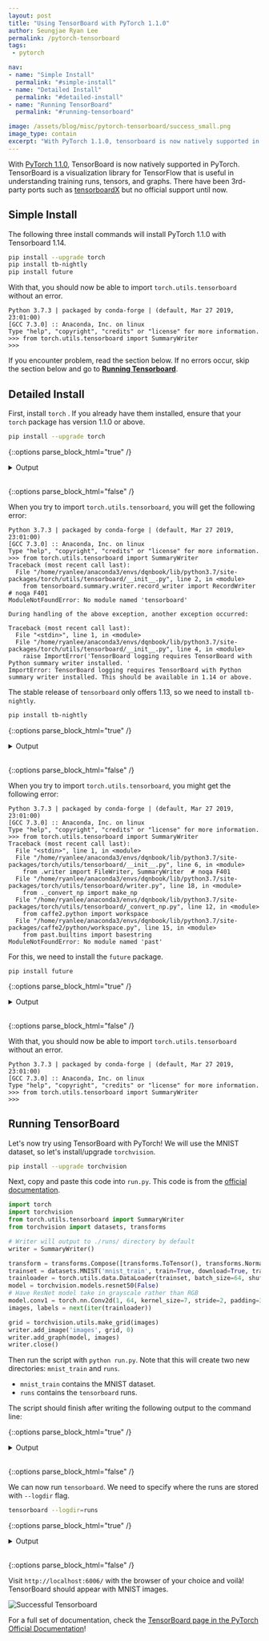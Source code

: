 ```yaml
---
layout: post
title: "Using TensorBoard with PyTorch 1.1.0"
author: Seungjae Ryan Lee
permalink: /pytorch-tensorboard
tags:
 - pytorch

nav:
- name: "Simple Install"
  permalink: "#simple-install"
- name: "Detailed Install"
  permalink: "#detailed-install"
- name: "Running TensorBoard"
  permalink: "#running-tensorboard"

image: /assets/blog/misc/pytorch-tensorboard/success_small.png
image_type: contain
excerpt: "With PyTorch 1.1.0, tensorboard is now natively supported in PyTorch. This post contains detailed instuctions to install tensorboard."
---
```



With [PyTorch 1.1.0](https://github.com/pytorch/pytorch/releases/tag/v1.1.0), TensorBoard is now natively supported in PyTorch. TensorBoard is a visualization library for TensorFlow that is useful in understanding training runs, tensors, and graphs. There have been 3rd-party ports such as [tensorboardX](https://github.com/lanpa/tensorboardX) but no official support until now.

## Simple Install

The following three install commands will install PyTorch 1.1.0 with Tensorboard 1.14.

```bash
pip install --upgrade torch
pip install tb-nightly
pip install future
```

With that, you should now be able to import `torch.utils.tensorboard` without an error.

```
Python 3.7.3 | packaged by conda-forge | (default, Mar 27 2019, 23:01:00) 
[GCC 7.3.0] :: Anaconda, Inc. on linux
Type "help", "copyright", "credits" or "license" for more information.
>>> from torch.utils.tensorboard import SummaryWriter
>>>
```

If you encounter problem, read the section below. If no errors occur, skip the section below and go to [**Running Tensorboard**](#running-tensorboard).

## Detailed Install

First, install `torch` . If you already have them installed, ensure that your `torch` package has version 1.1.0 or above.

```bash
pip install --upgrade torch
```

{::options parse_block_html="true" /}

<details><summary markdown="span">Output</summary>
```
Collecting torch
  Downloading https://files.pythonhosted.org/packages/ac/23/a4b5c189dd624411ec84613b717594a00480282b949e3448d189c4aa4e47/torch-1.1.0-cp37-cp37m-manylinux1_x86_64.whl (676.9MB)
     |████████████████████████████████| 676.9MB 18kB/s 
Collecting numpy (from torch)
  Downloading https://files.pythonhosted.org/packages/bb/76/24e9f32c78e6f6fb26cf2596b428f393bf015b63459468119f282f70a7fd/numpy-1.16.3-cp37-cp37m-manylinux1_x86_64.whl (17.3MB)
     |████████████████████████████████| 17.3MB 1.2MB/s 
Installing collected packages: numpy, torch
Successfully installed numpy-1.16.3 torch-1.1.0
```
</details>
<br/>

{::options parse_block_html="false" /}


When you try to import `torch.utils.tensorboard`, you will get the following error:

```
Python 3.7.3 | packaged by conda-forge | (default, Mar 27 2019, 23:01:00) 
[GCC 7.3.0] :: Anaconda, Inc. on linux
Type "help", "copyright", "credits" or "license" for more information.
>>> from torch.utils.tensorboard import SummaryWriter
Traceback (most recent call last):
  File "/home/ryanlee/anaconda3/envs/dqnbook/lib/python3.7/site-packages/torch/utils/tensorboard/__init__.py", line 2, in <module>
    from tensorboard.summary.writer.record_writer import RecordWriter  # noqa F401
ModuleNotFoundError: No module named 'tensorboard'

During handling of the above exception, another exception occurred:

Traceback (most recent call last):
  File "<stdin>", line 1, in <module>
  File "/home/ryanlee/anaconda3/envs/dqnbook/lib/python3.7/site-packages/torch/utils/tensorboard/__init__.py", line 4, in <module>
    raise ImportError('TensorBoard logging requires TensorBoard with Python summary writer installed. '
ImportError: TensorBoard logging requires TensorBoard with Python summary writer installed. This should be available in 1.14 or above.
```

The stable release of `tensorboard` only offers 1.13, so we need to install `tb-nightly`.

```bash
pip install tb-nightly
```

{::options parse_block_html="true" /}

<details><summary markdown="span">Output</summary>
```
Collecting tb-nightly
  Downloading https://files.pythonhosted.org/packages/04/e8/4916104a15bc768a18bda13d18e15d500c01fd1f2fef09920f2e5ff27537/tb_nightly-1.14.0a20190501-py3-none-any.whl (3.1MB)
     |████████████████████████████████| 3.1MB 884kB/s 
Requirement already satisfied: numpy>=1.12.0 in /home/ryanlee/anaconda3/envs/dqnbook/lib/python3.7/site-packages (from tb-nightly) (1.16.3)
Collecting six (from tb-nightly)
  Using cached https://files.pythonhosted.org/packages/73/fb/00a976f728d0d1fecfe898238ce23f502a721c0ac0ecfedb80e0d88c64e9/six-1.12.0-py2.py3-none-any.whl
Requirement already satisfied: wheel>=0.26; python_version >= "3" in /home/ryanlee/anaconda3/envs/dqnbook/lib/python3.7/site-packages (from tb-nightly) (0.33.1)
Collecting absl-py>=0.4 (from tb-nightly)
  Downloading https://files.pythonhosted.org/packages/da/3f/9b0355080b81b15ba6a9ffcf1f5ea39e307a2778b2f2dc8694724e8abd5b/absl-py-0.7.1.tar.gz (99kB)
     |████████████████████████████████| 102kB 4.5MB/s 
Collecting werkzeug>=0.11.15 (from tb-nightly)
  Downloading https://files.pythonhosted.org/packages/18/79/84f02539cc181cdbf5ff5a41b9f52cae870b6f632767e43ba6ac70132e92/Werkzeug-0.15.2-py2.py3-none-any.whl (328kB)
     |████████████████████████████████| 337kB 4.6MB/s 
Collecting protobuf>=3.6.0 (from tb-nightly)
  Downloading https://files.pythonhosted.org/packages/19/a5/ac51df34cdf4739574492ed4903c11dadd72a7bec4a31bb0496f4f50fc19/protobuf-3.7.1-cp37-cp37m-manylinux1_x86_64.whl (1.2MB)
     |████████████████████████████████| 1.2MB 6.0MB/s 
Collecting markdown>=2.6.8 (from tb-nightly)
  Downloading https://files.pythonhosted.org/packages/f5/e4/d8c18f2555add57ff21bf25af36d827145896a07607486cc79a2aea641af/Markdown-3.1-py2.py3-none-any.whl (87kB)
     |████████████████████████████████| 92kB 4.0MB/s 
Collecting grpcio>=1.6.3 (from tb-nightly)
  Downloading https://files.pythonhosted.org/packages/44/3c/0f680a3e2e7720dc1b37bf3163b1f62f0f847dc081a17f2a2f4389e86a38/grpcio-1.20.1-cp37-cp37m-manylinux1_x86_64.whl (2.1MB)
     |████████████████████████████████| 2.2MB 2.3MB/s 
Requirement already satisfied: setuptools in /home/ryanlee/anaconda3/envs/dqnbook/lib/python3.7/site-packages (from protobuf>=3.6.0->tb-nightly) (41.0.1)
Building wheels for collected packages: absl-py
  Building wheel for absl-py (setup.py) ... done
  Stored in directory: /home/ryanlee/.cache/pip/wheels/ee/98/38/46cbcc5a93cfea5492d19c38562691ddb23b940176c14f7b48
Successfully built absl-py
Installing collected packages: absl-py, werkzeug, protobuf, markdown, grpcio, tb-nightly
Successfully installed absl-py-0.7.1 grpcio-1.20.1 markdown-3.1 protobuf-3.7.1 tb-nightly-1.14.0a20190501 werkzeug-0.15.2
```
</details>
<br/>

{::options parse_block_html="false" /}

When you try to import `torch.utils.tensorboard`, you might get the following error:

```
Python 3.7.3 | packaged by conda-forge | (default, Mar 27 2019, 23:01:00) 
[GCC 7.3.0] :: Anaconda, Inc. on linux
Type "help", "copyright", "credits" or "license" for more information.
>>> from torch.utils.tensorboard import SummaryWriter
Traceback (most recent call last):
  File "<stdin>", line 1, in <module>
  File "/home/ryanlee/anaconda3/envs/dqnbook/lib/python3.7/site-packages/torch/utils/tensorboard/__init__.py", line 6, in <module>
    from .writer import FileWriter, SummaryWriter  # noqa F401
  File "/home/ryanlee/anaconda3/envs/dqnbook/lib/python3.7/site-packages/torch/utils/tensorboard/writer.py", line 18, in <module>
    from ._convert_np import make_np
  File "/home/ryanlee/anaconda3/envs/dqnbook/lib/python3.7/site-packages/torch/utils/tensorboard/_convert_np.py", line 12, in <module>
    from caffe2.python import workspace
  File "/home/ryanlee/anaconda3/envs/dqnbook/lib/python3.7/site-packages/caffe2/python/workspace.py", line 15, in <module>
    from past.builtins import basestring
ModuleNotFoundError: No module named 'past'
```

For this, we need to install the `future` package.

```
pip install future
```

{::options parse_block_html="true" /}

<details><summary markdown="span">Output</summary>
```
Collecting future
Installing collected packages: future
Successfully installed future-0.17.1
```
</details>
<br/>

{::options parse_block_html="false" /}

With that, you should now be able to import `torch.utils.tensorboard` without an error.

```
Python 3.7.3 | packaged by conda-forge | (default, Mar 27 2019, 23:01:00) 
[GCC 7.3.0] :: Anaconda, Inc. on linux
Type "help", "copyright", "credits" or "license" for more information.
>>> from torch.utils.tensorboard import SummaryWriter
>>>
```

## Running TensorBoard

Let's now try using TensorBoard with PyTorch! We will use the MNIST dataset, so let's install/upgrade `torchvision`.

```bash
pip install --upgrade torchvision
```

Next, copy and paste this code into `run.py`. This code is from the [official documentation](https://pytorch.org/docs/stable/tensorboard.html).

```python
import torch
import torchvision
from torch.utils.tensorboard import SummaryWriter
from torchvision import datasets, transforms

# Writer will output to ./runs/ directory by default
writer = SummaryWriter()

transform = transforms.Compose([transforms.ToTensor(), transforms.Normalize((0.5,), (0.5,))])
trainset = datasets.MNIST('mnist_train', train=True, download=True, transform=transform)
trainloader = torch.utils.data.DataLoader(trainset, batch_size=64, shuffle=True)
model = torchvision.models.resnet50(False)
# Have ResNet model take in grayscale rather than RGB
model.conv1 = torch.nn.Conv2d(1, 64, kernel_size=7, stride=2, padding=3, bias=False)
images, labels = next(iter(trainloader))

grid = torchvision.utils.make_grid(images)
writer.add_image('images', grid, 0)
writer.add_graph(model, images)
writer.close()
```

Then run the script with `python run.py`. Note that this will create two new directories: `mnist_train` and `runs`.

- `mnist_train` contains the MNIST dataset.
- `runs` contains the `tensorboard` runs.

The script should finish after writing the following output to the command line:

{::options parse_block_html="true" /}

<details><summary markdown="span">Output</summary>
```
Downloading http://yann.lecun.com/exdb/mnist/train-images-idx3-ubyte.gz to mnist_train/MNIST/raw/train-images-idx3-ubyte.gz
100.1%Extracting mnist_train/MNIST/raw/train-images-idx3-ubyte.gz
Downloading http://yann.lecun.com/exdb/mnist/train-labels-idx1-ubyte.gz to mnist_train/MNIST/raw/train-labels-idx1-ubyte.gz
113.5%Extracting mnist_train/MNIST/raw/train-labels-idx1-ubyte.gz
Downloading http://yann.lecun.com/exdb/mnist/t10k-images-idx3-ubyte.gz to mnist_train/MNIST/raw/t10k-images-idx3-ubyte.gz
100.4%Extracting mnist_train/MNIST/raw/t10k-images-idx3-ubyte.gz
Downloading http://yann.lecun.com/exdb/mnist/t10k-labels-idx1-ubyte.gz to mnist_train/MNIST/raw/t10k-labels-idx1-ubyte.gz
180.4%Extracting mnist_train/MNIST/raw/t10k-labels-idx1-ubyte.gz
Processing...
Done!
```
</details>
<br/>

{::options parse_block_html="false" /}

We can now run `tensorboard`. We need to specify where the runs are stored with `--logdir` flag.

```bash
tensorboard --logdir=runs
```

{::options parse_block_html="true" /}

<details><summary markdown="span">Output</summary>
```bash
TensorFlow installation not found - running with reduced feature set.
TensorBoard 1.14.0a20190501 at http://ryanlee-ThinkPad-T430s:6006/ (Press CTRL+C to quit)
```
</details>
<br/>

{::options parse_block_html="false" /}

Visit `http://localhost:6006/` with the browser of your choice and voilà! TensorBoard should appear with MNIST images.

![Successful Tensorboard](/assets/blog/misc/pytorch-tensorboard/success_small.png)

For a full set of documentation, check the [TensorBoard page in the PyTorch Official Documentation](https://pytorch.org/docs/stable/tensorboard.html)!
 